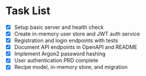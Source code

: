 # Task List

- [x] Setup basic server and health check
- [x] Create in-memory user store and JWT auth service
- [x] Registration and login endpoints with tests
- [x] Document API endpoints in OpenAPI and README
- [x] Implement Argon2 password hashing
- [x] User authentication PRD complete
- [x] Recipe model, in-memory store, and migration
